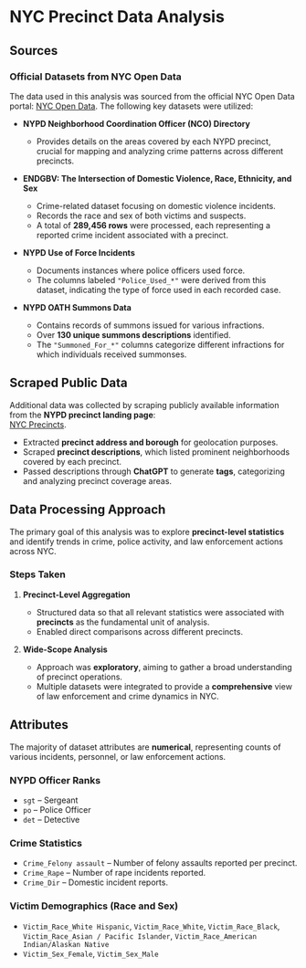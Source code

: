 # NYC Precinct Data Analysis  

## Sources  

### Official Datasets from NYC Open Data  
The data used in this analysis was sourced from the official NYC Open Data portal: [NYC Open Data](https://opendata.cityofnewyork.us/). The following key datasets were utilized:  

- **NYPD Neighborhood Coordination Officer (NCO) Directory**  
  - Provides details on the areas covered by each NYPD precinct, crucial for mapping and analyzing crime patterns across different precincts.  

- **ENDGBV: The Intersection of Domestic Violence, Race, Ethnicity, and Sex**  
  - Crime-related dataset focusing on domestic violence incidents.  
  - Records the race and sex of both victims and suspects.  
  - A total of **289,456 rows** were processed, each representing a reported crime incident associated with a precinct.  

- **NYPD Use of Force Incidents**  
  - Documents instances where police officers used force.  
  - The columns labeled `"Police_Used_*"` were derived from this dataset, indicating the type of force used in each recorded case.  

- **NYPD OATH Summons Data**  
  - Contains records of summons issued for various infractions.  
  - Over **130 unique summons descriptions** identified.  
  - The `"Summoned_For_*"` columns categorize different infractions for which individuals received summonses.  

## Scraped Public Data  

Additional data was collected by scraping publicly available information from the **NYPD precinct landing page**:  
[NYC Precincts](https://www.nyc.gov/site/nypd/bureaus/patrol/precincts-landing.page).  

- Extracted **precinct address and borough** for geolocation purposes.  
- Scraped **precinct descriptions**, which listed prominent neighborhoods covered by each precinct.  
- Passed descriptions through **ChatGPT** to generate **tags**, categorizing and analyzing precinct coverage areas.  

## Data Processing Approach  

The primary goal of this analysis was to explore **precinct-level statistics** and identify trends in crime, police activity, and law enforcement actions across NYC.  

### Steps Taken  

1. **Precinct-Level Aggregation**  
   - Structured data so that all relevant statistics were associated with **precincts** as the fundamental unit of analysis.  
   - Enabled direct comparisons across different precincts.  

2. **Wide-Scope Analysis**  
   - Approach was **exploratory**, aiming to gather a broad understanding of precinct operations.  
   - Multiple datasets were integrated to provide a **comprehensive** view of law enforcement and crime dynamics in NYC.  

## Attributes  

The majority of dataset attributes are **numerical**, representing counts of various incidents, personnel, or law enforcement actions.  

### **NYPD Officer Ranks**  
- `sgt` – Sergeant  
- `po` – Police Officer  
- `det` – Detective  

### **Crime Statistics**  
- `Crime_Felony assault` – Number of felony assaults reported per precinct.  
- `Crime_Rape` – Number of rape incidents reported.  
- `Crime_Dir` – Domestic incident reports.  

### **Victim Demographics (Race and Sex)**  
- `Victim_Race_White Hispanic`, `Victim_Race_White`, `Victim_Race_Black`, `Victim_Race_Asian / Pacific Islander`, `Victim_Race_American Indian/Alaskan Native`  
- `Victim_Sex_Female`, `Victim_Sex_Male`  

